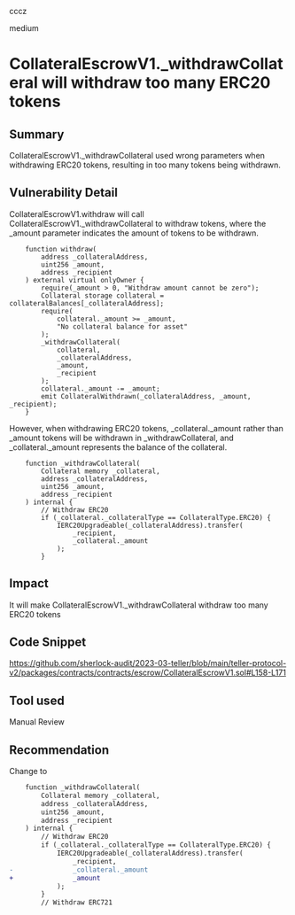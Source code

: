 cccz

medium

# CollateralEscrowV1._withdrawCollateral will withdraw too many ERC20 tokens

## Summary
CollateralEscrowV1._withdrawCollateral used wrong parameters when withdrawing ERC20 tokens, resulting in too many tokens being withdrawn.
## Vulnerability Detail
CollateralEscrowV1.withdraw will call CollateralEscrowV1._withdrawCollateral to withdraw tokens, where the _amount parameter indicates the amount of tokens to be withdrawn.
```solidity
    function withdraw(
        address _collateralAddress,
        uint256 _amount,
        address _recipient
    ) external virtual onlyOwner {
        require(_amount > 0, "Withdraw amount cannot be zero");
        Collateral storage collateral = collateralBalances[_collateralAddress];
        require(
            collateral._amount >= _amount,
            "No collateral balance for asset"
        );
        _withdrawCollateral(
            collateral,
            _collateralAddress,
            _amount,
            _recipient
        );
        collateral._amount -= _amount;
        emit CollateralWithdrawn(_collateralAddress, _amount, _recipient);
    }
```
However, when withdrawing ERC20 tokens, _collateral._amount rather than _amount tokens will be withdrawn in _withdrawCollateral, and _collateral._amount represents the balance of the collateral.
```solidity
    function _withdrawCollateral(
        Collateral memory _collateral,
        address _collateralAddress,
        uint256 _amount,
        address _recipient
    ) internal {
        // Withdraw ERC20
        if (_collateral._collateralType == CollateralType.ERC20) {
            IERC20Upgradeable(_collateralAddress).transfer(
                _recipient,
                _collateral._amount
            );
        }
```
## Impact
It will make CollateralEscrowV1._withdrawCollateral withdraw too many ERC20 tokens
## Code Snippet
https://github.com/sherlock-audit/2023-03-teller/blob/main/teller-protocol-v2/packages/contracts/contracts/escrow/CollateralEscrowV1.sol#L158-L171
## Tool used

Manual Review

## Recommendation
Change to
```diff
    function _withdrawCollateral(
        Collateral memory _collateral,
        address _collateralAddress,
        uint256 _amount,
        address _recipient
    ) internal {
        // Withdraw ERC20
        if (_collateral._collateralType == CollateralType.ERC20) {
            IERC20Upgradeable(_collateralAddress).transfer(
                _recipient,
-               _collateral._amount
+               _amount
            );
        }
        // Withdraw ERC721
```